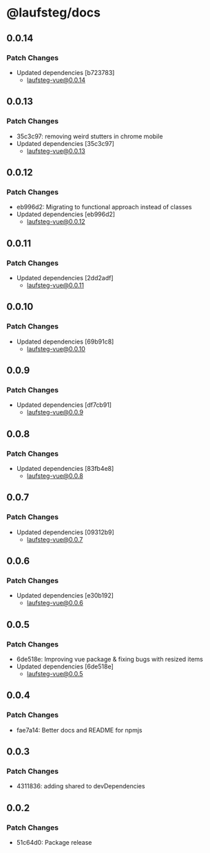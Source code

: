 # @laufsteg/docs

## 0.0.14

### Patch Changes

- Updated dependencies [b723783]
  - laufsteg-vue@0.0.14

## 0.0.13

### Patch Changes

- 35c3c97: removing weird stutters in chrome mobile
- Updated dependencies [35c3c97]
  - laufsteg-vue@0.0.13

## 0.0.12

### Patch Changes

- eb996d2: Migrating to functional approach instead of classes
- Updated dependencies [eb996d2]
  - laufsteg-vue@0.0.12

## 0.0.11

### Patch Changes

- Updated dependencies [2dd2adf]
  - laufsteg-vue@0.0.11

## 0.0.10

### Patch Changes

- Updated dependencies [69b91c8]
  - laufsteg-vue@0.0.10

## 0.0.9

### Patch Changes

- Updated dependencies [df7cb91]
  - laufsteg-vue@0.0.9

## 0.0.8

### Patch Changes

- Updated dependencies [83fb4e8]
  - laufsteg-vue@0.0.8

## 0.0.7

### Patch Changes

- Updated dependencies [09312b9]
  - laufsteg-vue@0.0.7

## 0.0.6

### Patch Changes

- Updated dependencies [e30b192]
  - laufsteg-vue@0.0.6

## 0.0.5

### Patch Changes

- 6de518e: Improving vue package & fixing bugs with resized items
- Updated dependencies [6de518e]
  - laufsteg-vue@0.0.5

## 0.0.4

### Patch Changes

- fae7a14: Better docs and README for npmjs

## 0.0.3

### Patch Changes

- 4311836: adding shared to devDependencies

## 0.0.2

### Patch Changes

- 51c64d0: Package release

